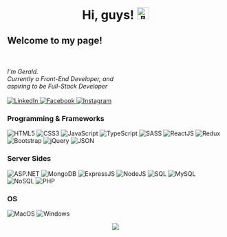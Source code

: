 <h1 align="center">Hi, guys! <img src="https://github.com/gerald-encabo" width="28px" alt="👋"></h1>

<p align="center">
    <h2>Welcome to my page!</h2><br><br>
    <i>
        I'm Gerald.<br>
        Currently a Front-End Developer, and<br>
        aspiring to be Full-Stack Developer<br>
    </i><br>
    <a href="https://www.linkedin.com/in/gerald-encabo/">
        <img src="https://img.shields.io/badge/LinkedIn-blue?style=flat-square&logo=linkedin" alt="LinkedIn">
    </a>
    <a href="https://www.facebook.com/gerald.encabo.5/">
        <img src="https://img.shields.io/badge/Facebook-blue?style=flat-square&logo=kaggle" alt="Facebook">
    </a>
    <a href="https://www.instagram.com/iamgeerald/">
        <img src="https://img.shields.io/badge/Instagram-blue?style=flat-square&logo=kaggle" alt="Instagram">
    </a>
</p>

### Programming & Frameworks
![HTML5](https://img.shields.io/badge/html-black?style=for-the-badge&logo=html)
![CSS3](https://img.shields.io/badge/css3-black?style=for-the-badge&logo=css3)
![JavaScript](https://img.shields.io/badge/javascript-black?style=for-the-badge&logo=javascript)
![TypeScript](https://img.shields.io/badge/typescript-black?style=for-the-badge&logo=typescript)
![SASS](https://img.shields.io/badge/sass-black?style=for-the-badge&logo=sass)
![ReactJS](https://img.shields.io/badge/reactjs-black?style=for-the-badge&logo=reactjs)
![Redux](https://img.shields.io/badge/redux-black?style=for-the-badge&logo=redux)
![Bootstrap](https://img.shields.io/badge/bootstrap-black?style=for-the-badge&logo=bootstrap)
![jQuery](https://img.shields.io/badge/jquery-black?style=for-the-badge&logo=jquery)
![JSON](https://img.shields.io/badge/json-black?style=for-the-badge&logo=json)

### Server Sides
![ASP.NET](https://img.shields.io/badge/django-black?style=for-the-badge&logo=django)
![MongoDB](https://img.shields.io/badge/react-black?style=for-the-badge&logo=react)
![ExpressJS](https://img.shields.io/badge/expressjs-black?style=for-the-badge&logo=expressjs)
![NodeJS](https://img.shields.io/badge/nodejs-black?style=for-the-badge&logo=nodejs)
![SQL](https://img.shields.io/badge/sql-black?style=for-the-badge&logo=sql)
![MySQL](https://img.shields.io/badge/mysql-black?style=for-the-badge&logo=mysql)
![NoSQL](https://img.shields.io/badge/nosql-black?style=for-the-badge&logo=nosql)
![PHP](https://img.shields.io/badge/php-black?style=for-the-badge&logo=php)

### OS
![MacOS](https://img.shields.io/badge/MacOS-black?style=for-the-badge&logo=MacOS)
![Windows](https://img.shields.io/badge/Windows-black?style=for-the-badge&logo=Windows)

<p align="center">
  <a href="https://github.com/gerald-encabo">
    <img src="https://komarev.com/ghpvc/?username=wervlad&color=blue&style=flat)" />
  </a>
</p>
<!--

- 🔭 I’m currently working on ...
- 🌱 I’m currently learning ...
- 👯 I’m looking to collaborate on ...
- 🤔 I’m looking for help with ...
- 💬 Ask me about ...
- 📫 How to reach me: ...
- 😄 Pronouns: ...
- ⚡ Fun fact: ...
-->
